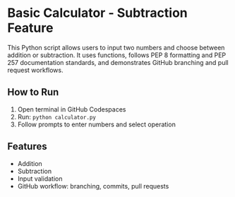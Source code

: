 # Basic Calculator - Subtraction Feature

This Python script allows users to input two numbers and choose between addition or subtraction. It uses functions, follows PEP 8 formatting and PEP 257 documentation standards, and demonstrates GitHub branching and pull request workflows.

## How to Run
1. Open terminal in GitHub Codespaces
2. Run: `python calculator.py`
3. Follow prompts to enter numbers and select operation

## Features
- Addition
- Subtraction
- Input validation
- GitHub workflow: branching, commits, pull requests